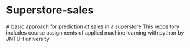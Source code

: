 # Superstore-sales
A basic approach for prediction of sales in a superstore
This repository includes course assignments of applied machine learning with python by JNTUH university

